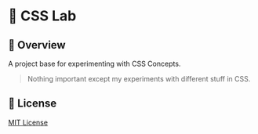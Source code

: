 # :rocket: CSS Lab

## :balloon: Overview

A project base for experimenting with CSS Concepts. 

> Nothing important except my experiments with different stuff in CSS.

## :triangular_flag_on_post: License

[MIT License](https://choosealicense.com/licenses/mit/)
